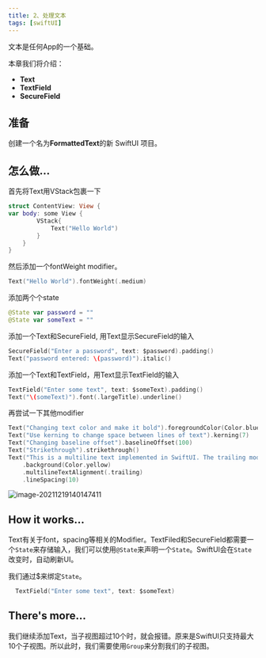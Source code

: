 ```yaml
---
title: 2、处理文本
tags: [swiftUI]
---
```


文本是任何App的一个基础。

本章我们将介绍：

- **Text**
- **TextField**
- **SecureField**

## 准备

创建一个名为**FormattedText**的新 SwiftUI 项目。

## 怎么做…

首先将Text用VStack包裹一下

```swift
struct ContentView: View {
var body: some View {
        VStack{
            Text("Hello World")
        }
    }
}
```

然后添加一个fontWeight modifier。

```swift
Text("Hello World").fontWeight(.medium)
```

添加两个个state

```swift
@State var password = ""
@State var someText = ""
```

添加一个Text和SecureField, 用Text显示SecureField的输入

```swift
SecureField("Enter a password", text: $password).padding()
Text("password entered: \(password)").italic()
```

添加一个Text和TextField，用Text显示TextField的输入

```swift
TextField("Enter some text", text: $someText).padding()
Text("\(someText)").font(.largeTitle).underline()
```

再尝试一下其他modifier

```swift
Text("Changing text color and make it bold").foregroundColor(Color.blue).bold()
Text("Use kerning to change space between lines of text").kerning(7)
Text("Changing baseline offset").baselineOffset(100)
Text("Strikethrough").strikethrough()
Text("This is a multiline text implemented in SwiftUI. The trailing modifier was added to the text. This text also implements multiple modifiers")
	.background(Color.yellow)
	.multilineTextAlignment(.trailing)
	.lineSpacing(10)
```

![image-20211219140147411](https://tva1.sinaimg.cn/large/008i3skNly1gxj3txyjzfj30cu0qgjsg.jpg)

## How it works…

Text有关于font，spacing等相关的Modifier。TextFiled和SecureField都需要一个`State`来存储输入，我们可以使用`@State`来声明一个`State`。SwiftUI会在`State`改变时，自动刷新UI。

我们通过$来绑定`State`。

```swift
  TextField("Enter some text", text: $someText)     
```

## There's more…

我们继续添加Text，当子视图超过10个时，就会报错。原来是SwiftUI只支持最大10个子视图。所以此时，我们需要使用`Group`来分割我们的子视图。
